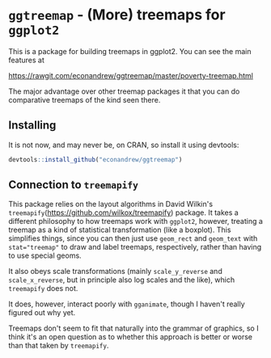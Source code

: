 # `ggtreemap` - (More) treemaps for `ggplot2`

This is a package for building treemaps in ggplot2. You can see the main features at

https://rawgit.com/econandrew/ggtreemap/master/poverty-treemap.html

The major advantage over other treemap packages it that you can do comparative treemaps of the kind seen there.

## Installing

It is not now, and may never be, on CRAN, so install it using devtools:

```r
devtools::install_github("econandrew/ggtreemap")
```

## Connection to `treemapify`

This package relies on the layout algorithms in David Wilkin's `treemapify`(https://github.com/wilkox/treemapify) package.
It takes a different philosophy to how treemaps work with `ggplot2`, however, treating a treemap as a kind of statistical
transformation (like a boxplot). This simplifies things, since you can then just use `geom_rect` and `geom_text` with `stat="treemap"` to
draw and label treemaps, respectively, rather than having to use special geoms.

It also obeys scale transformations (mainly `scale_y_reverse` and `scale_x_reverse`, but in principle also log scales and the like),
which `treemapify` does not.

It does, however, interact poorly with `gganimate`, though I haven't really figured out why yet.

Treemaps don't seem to fit that naturally into the grammar of graphics, so I think it's an open question as to whether this approach
is better or worse than that taken by `treemapify`.
